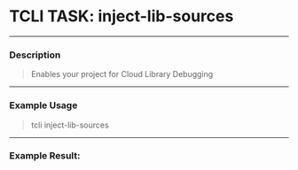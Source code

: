 # TCLI TASK: inject-lib-sources

---
### Description
> Enables your project for Cloud Library Debugging

---
### Example Usage
> tcli inject-lib-sources



---
### Example Result:
